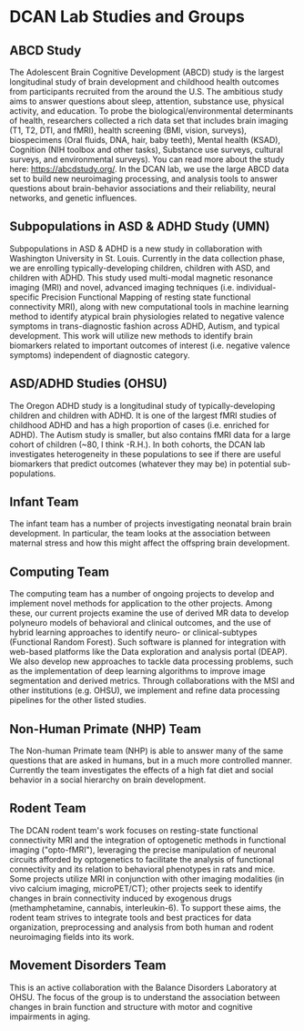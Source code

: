 # DCAN Lab Studies and Groups

## ABCD Study

The Adolescent Brain Cognitive Development (ABCD) study is the largest longitudinal study of brain development and childhood health outcomes from participants recruited from the around the U.S.  The ambitious study aims to answer questions about sleep, attention, substance use, physical activity, and education.  To probe the biological/environmental determinants of health, researchers collected  a rich data set that includes brain imaging (T1, T2, DTI, and fMRI), health screening (BMI, vision, surveys), biospecimens (Oral fluids, DNA, hair, baby teeth), Mental health (KSAD), Cognition (NIH toolbox and other tasks), Substance use surveys, cultural surveys, and environmental surveys).  You can read more about the study here: <https://abcdstudy.org/>.
In the DCAN lab, we use the large ABCD data set to build new neuroimaging processing, and analysis tools to answer questions about brain-behavior associations and their reliability, neural networks, and genetic influences.

## Subpopulations in ASD & ADHD Study (UMN)

Subpopulations in ASD & ADHD is a new study in collaboration with Washington University in St. Louis. Currently in the data collection phase, we are enrolling typically-developing children, children with ASD, and children with ADHD. This study used multi-modal magnetic resonance imaging (MRI) and novel, advanced imaging techniques (i.e. individual-specific Precision Functional Mapping of resting state functional connectivity MRI), along with new computational tools in machine learning method to identify atypical brain physiologies related to negative valence symptoms in trans-diagnostic fashion across ADHD, Autism, and typical development. This work will utilize new methods to identify brain biomarkers related to important outcomes of interest (i.e. negative valence symptoms) independent of diagnostic category.

## ASD/ADHD Studies (OHSU)

The Oregon ADHD study is a longitudinal study of typically-developing children and children with ADHD.  It is one of the largest fMRI studies of childhood ADHD and has a high proportion of cases (i.e. enriched for ADHD).  The Autism study is smaller, but also contains fMRI data for a large cohort of children (~80, I think -R.H.).  In both cohorts, the DCAN lab investigates heterogeneity in these populations to see if there are useful biomarkers that predict outcomes (whatever they may be) in potential sub-populations.

## Infant Team

The infant team has a number of projects investigating neonatal brain brain development.  In particular, the team looks at the association between maternal stress and how this might affect the offspring brain development.

## Computing Team

The computing team has a number of ongoing projects to develop and implement novel methods for application to the other projects. Among these, our current projects examine the use of derived MR data to develop polyneuro models of behavioral and clinical outcomes, and the use of hybrid learning approaches to identify neuro- or clinical-subtypes (Functional Random Forest). Such software is planned for integration with web-based platforms like the Data exploration and analysis portal (DEAP). We also develop new approaches to tackle data processing problems, such as the implementation of deep learning algorithms to improve image segmentation and derived metrics. Through collaborations with the MSI and other institutions (e.g. OHSU), we implement and refine data processing pipelines for the other listed studies.

## Non-Human Primate (NHP) Team

The Non-human Primate team (NHP) is able to answer many of the same questions that are asked in humans, but in a much more controlled manner.  Currently the team investigates the effects of a high fat diet and social behavior in a social hierarchy on brain development.

## Rodent Team

The DCAN rodent team's work focuses on resting-state functional connectivity MRI and the integration of optogenetic methods in functional imaging ("opto-fMRI"), leveraging the precise manipulation of neuronal circuits afforded by optogenetics to facilitate the analysis of functional connectivity and its relation to behavioral phenotypes in rats and mice. Some projects utilize MRI in conjunction with other imaging modalities (in vivo calcium imaging, microPET/CT); other projects seek to identify changes in brain connectivity induced by exogenous drugs (methamphetamine, cannabis, interleukin-6). To support these aims, the rodent team strives to integrate tools and best practices for data organization, preprocessing and analysis from both human and rodent neuroimaging fields into its work.

## Movement Disorders Team

This is an active collaboration with the Balance Disorders Laboratory at OHSU. The focus of the group is to understand the association between changes in brain function and structure with motor and cognitive impairments in aging.
